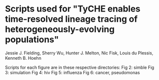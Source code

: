 # Scripts used for "TyCHE enables time-resolved lineage tracing of heterogeneously-evolving populations"

Jessie J. Fielding, Sherry Wu, Hunter J. Melton, Nic Fisk, Louis du Plessis, Kenneth B. Hoehn

Scripts for each figure are in these respective directories:
Fig 2: simble
Fig 3: simulation
Fig 4: hiv
Fig 5: influenza
Fig 6: cancer, pseudomonas



